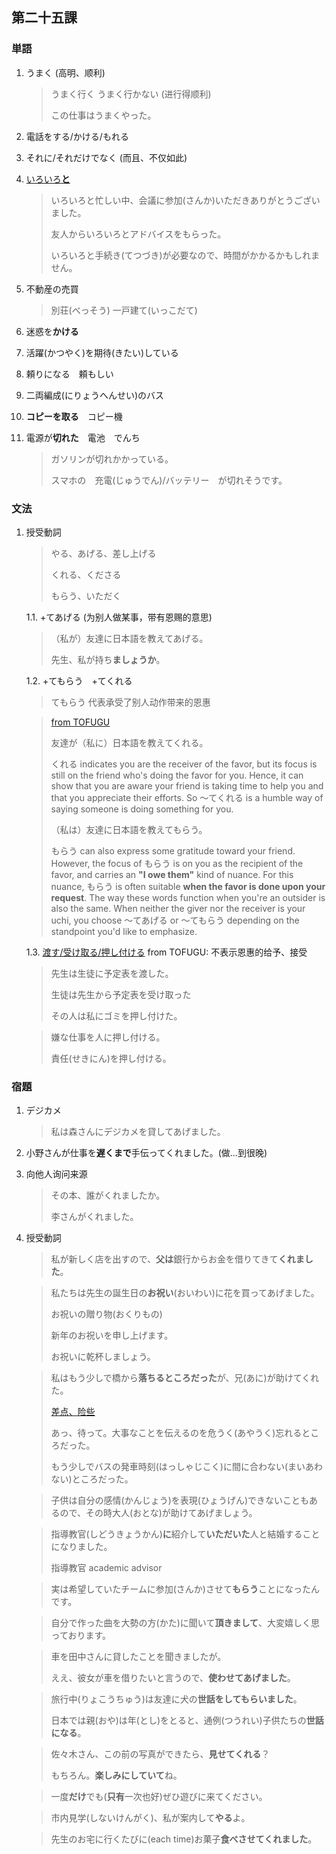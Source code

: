 ## 第二十五課

### 単語

1. うまく (高明、顺利)

    > うまく行く うまく行かない (进行得顺利)
    >
    > この仕事はうまくやった。

1. 電話をする/かける/もれる

1. それに/それだけでなく (而且、不仅如此)

1. [いろいろ**と**](https://metalife.co.jp/business-words/56/)

    > いろいろと忙しい中、会議に参加(さんか)いただきありがとうございました。
    >
    > 友人からいろいろとアドバイスをもらった。
    >
    > いろいろと手続き(てつづき)が必要なので、時間がかかるかもしれません。

1. 不動産の売買

    > 別荘(べっそう) 一戸建て(いっこだて) 

1. 迷惑を**かける**

1. 活躍(かつやく)を期待(きたい)している

1. 頼りになる　頼もしい

1. 二両編成(にりょうへんせい)のバス

1. **コピーを取る**　コピー機

1. 電源が**切れた**　電池　でんち

    > ガソリンが切れかかっている。
    >
    > スマホの　充電(じゅうでん)/バッテリー　が切れそうです。

### 文法

1. 授受動詞

    > やる、あげる、差し上げる
    > 
    > くれる、くださる
    >
    > もらう、いただく

    1.1. +てあげる (为别人做某事，带有恩赐的意思)

    > （私が）友達に日本語を教えてあげる。
    >
    > 先生、私が持ち**ましょうか**。

    1.2. +てもらう　+てくれる

    > てもらう 代表承受了别人动作带来的恩惠

    > [from TOFUGU](https://www.tofugu.com/japanese-grammar/kureru-ageru-morau/)
    >
    > 友達が（私に）日本語を教えてくれる。
    >
    > くれる indicates you are the receiver of the favor, but its focus is still on the friend who's doing the favor for you. Hence, it can show that you are aware your friend is taking time to help you and that you appreciate their efforts. So 〜てくれる is a humble way of saying someone is doing something for you.
    >
    > （私は）友達に日本語を教えてもらう。
    >
    > もらう can also express some gratitude toward your friend. However, the focus of もらう is on you as the recipient of the favor, and carries an **"I owe them"** kind of nuance. For this nuance, もらう is often suitable **when the favor is done upon your request**. The way these words function when you're an outsider is also the same. When neither the giver nor the receiver is your uchi, you choose 〜てあげる or 〜てもらう depending on the standpoint you'd like to emphasize.

    1.3. [渡す/受け取る/押し付ける](https://www.tofugu.com/japanese-grammar/kureru-ageru-morau/) from TOFUGU: 不表示恩惠的给予、接受

    > 先生は生徒に予定表を渡した。
    >
    > 生徒は先生から予定表を受け取った
    >
    > その人は私にゴミを押し付けた。

    > 嫌な仕事を人に押し付ける。
    >
    > 責任(せきにん)を押し付ける。




### 宿題

1. デジカメ

    > 私は森さんにデジカメを貸してあげました。

1. 小野さんが仕事を**遅くまで**手伝ってくれました。(做...到很晚)

1. 向他人询问来源
    
    > その本、誰がくれましたか。
    >
    > 李さんがくれました。

1. 授受動詞

    > 私が新しく店を出すので、**父は**銀行からお金を借りてきて**くれました**。

    > 私たちは先生の誕生日の**お祝い**(おいわい)に花を買ってあげました。
    >
    > お祝いの贈り物(おくりもの)
    >
    > 新年のお祝いを申し上げます。
    >
    > お祝いに乾杯しましょう。

    > 私はもう少しで橋から**落ちるところだった**が、兄(あに)が助けてくれた。
    >
    > [差点、险些](https://www.sigure.tw/learn-japanese/grammar/n3/66.php)
    >
    > あっ、待って。大事なことを伝えるのを危うく(あやうく)忘れるところだった。
    >
    > もう少しでバスの発車時刻(はっしゃじこく)に間に合わない(まいあわない)ところだった。

    > 子供は自分の感情(かんじょう)を表現(ひょうげん)できないこともあるので、その時大人(おとな)が助けてあげましょう。

    > 指導教官(しどうきょうかん)**に**紹介して**いただいた**人と結婚することになりました。
    >
    > 指導教官 academic advisor

    > 実は希望していたチームに参加(さんか)させて**もらう**ことになったんです。

    > 自分で作った曲を大勢の方(かた)に聞いて**頂きまして**、大変嬉しく思っております。

    > 車を田中さんに貸したことを聞きましたが。
    >
    > ええ、彼女が車を借りたいと言うので、**使わせてあげました**。

    > 旅行中(りょこうちゅう)は友達に犬の**世話をしてもらいました**。
    >
    > 日本では親(おや)は年(とし)をとると、通例(つうれい)子供たちの**世話になる**。

    > 佐々木さん、この前の写真ができたら、**見せてくれる**？
    >
    > もちろん。**楽しみにしていて**ね。

    > 一度**だけ**でも(**只有**一次也好)ぜひ遊びに来てください。

    > 市内見学(しないけんがく)、私が案内して**やる**よ。

    > 先生のお宅に行くたびに(each time)お菓子**食べさせてくれました**。
